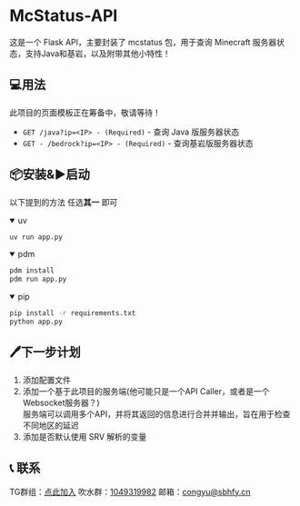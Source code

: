 # McStatus-API
这是一个 Flask API，主要封装了 mcstatus 包，用于查询 Minecraft 服务器状态，支持Java和基岩，以及附带其他小特性！

## 💻用法

此项目的页面模板正在筹备中，敬请等待！

- `GET /java?ip=<IP> - (Required)` - 查询 Java 版服务器状态
- `GET - /bedrock?ip=<IP> - (Required)` - 查询基岩版服务器状态

## 📦安装&▶启动

以下提到的方法 任选**其一** 即可

<details open>
<summary>uv</summary>

```bash
uv run app.py
```
  
</details>

<details open>
<summary>pdm</summary>

```bash
pdm install
pdm run app.py
```
</details>

<details open>
<summary>pip</summary>

```bash
pip install -r requirements.txt
python app.py
```
</details>

## 🖊下一步计划
1. 添加配置文件   
2. 添加一个基于此项目的服务端(他可能只是一个API Caller，或者是一个Websocket服务器？)   
服务端可以调用多个API，并将其返回的信息进行合并并输出，旨在用于检查不同地区的延迟
3. 添加是否默认使用 SRV 解析的变量

## 📞 联系

TG群组：[点此加入](https://t.me/LoveMurasame)
吹水群：[1049319982](https://qm.qq.com/q/DfTsIDXuc8)
邮箱：<congyu@sbhfy.cn>